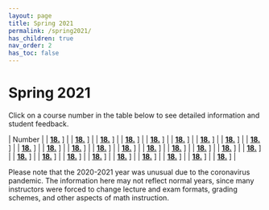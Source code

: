 ```yaml
---
layout: page
title: Spring 2021
permalink: /spring2021/
has_children: true
nav_order: 2
has_toc: false
---
```


# Spring 2021

Click on a course number in the table below to see detailed information and student feedback.

| Number |
| [**18.**](/18.02-spring-2021.html) ] |
| [**18.**](/18.032-spring-2021.html) ] |
| [**18.**](/18.05-spring-2021.html) ] |
| [**18.**](/18.06-spring-2021.html) ] |
| [**18.**](/18.062-spring-2021.html) ] |
| [**18.**](/18.065-spring-2021.html) ] |
| [**18.**](/18.100A-spring-2021html) ] |
| [**18.**](/18.100B-spring-2021html) ] |
| [**18.**](/18.100P-spring-2021html) ] |
| [**18.**](/18.102-spring-2021.html) ] |
| [**18.**](/18.200-spring-2021.html) ] |
| [**18.**](/18.204-spring-2021.html) ] |
| [**18.**](/18.212-spring-2021.html) ] |
| [**18.**](/18.218-spring-2021.html) ] |
| [**18.**](/18.300-spring-2021.html) ] |
| [**18.**](/18.330-spring-2021.html) ] |
| [**18.**](/18.400-spring-2021.html) ] |
| [**18.**](/18.410-spring-2021.html) ] |
| [**18.**](/18.453-spring-2021.html) ] |
| [**18.**](/18.600-spring-2021.html) ] |
| [**18.**](/18.615-spring-2021.html) ] |
| [**18.**](/18.650-spring-2021.html) ] |
| [**18.**](/18.702-spring-2021.html) ] |
| [**18.**](/18.726-spring-2021.html) ] |
| [**18.**](/18.783-spring-2021.html) ] |
| [**18.**](/18.821-spring-2021.html) ] |
| [**18.**](/18.901-spring-2021.html) ] |
| [**18.**](/18.906-spring-2021.html) ] |

<!-- | Number                                   | Title          | Level | Instructor     | Total Hours |
| :--------------------------------------- | :------------- | :---- | -------------- | ----------- |
| [**18.100B**](/18.100B-spring-2021.html) | **Analysis I** | U     | Tobias Colding | 8.9         |
| [**18.100B**](/18.100B-spring-2021.html) | **Analysis I** | U     | Tobias Colding | 8.9         |
| [**18.100B**](/18.100B-spring-2021.html) | **Analysis I** | U     | Tobias Colding | 8.9         |
| [**18.100B**](/18.100B-spring-2021.html) | **Analysis I** | U     | Tobias Colding | 8.9         |
| [**18.100B**](/18.100B-spring-2021.html) | **Analysis I** | U     | Tobias Colding | 8.9         |
| [**18.100B**](/18.100B-spring-2021.html) | **Analysis I** | U     | Tobias Colding | 8.9         |
| [**18.100B**](/18.100B-spring-2021.html) | **Analysis I** | U     | Tobias Colding | 8.9         |
| [**18.100B**](/18.100B-spring-2021.html) | **Analysis I** | U     | Tobias Colding | 8.9         |
| [**18.100B**](/18.100B-spring-2021.html) | **Analysis I** | U     | Tobias Colding | 8.9         |
| [**18.100B**](/18.100B-spring-2021.html) | **Analysis I** | U     | Tobias Colding | 8.9         |
| [**18.100B**](/18.100B-spring-2021.html) | **Analysis I** | U     | Tobias Colding | 8.9         |
| [**18.100B**](/18.100B-spring-2021.html) | **Analysis I** | U     | Tobias Colding | 8.9         | -->

<!-- _For a PDF version of this semester's underground guide, click [**here**](/assets/files/Underground_Guide_Fall2020.pdf)._ -->

Please note that the 2020-2021 year was unusual due to the coronavirus pandemic. The information here may not reflect normal years, since many instructors were forced to change lecture and exam formats, grading schemes, and other aspects of math instruction.
